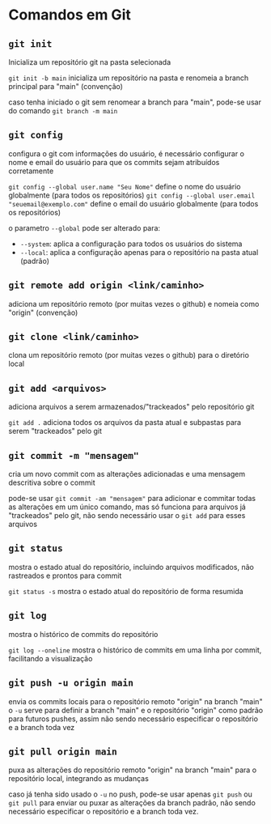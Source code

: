 # Comandos em Git

## `git init`
Inicializa um repositório git na pasta selecionada

`git init -b main` inicializa um repositório na pasta e renomeia a branch principal para "main" (convenção)

caso tenha iniciado o git sem renomear a branch para "main", pode-se usar do comando `git branch -m main`

## `git config`
configura o git com informações do usuário, é necessário configurar o nome e email do usuário para que os commits sejam atribuídos corretamente

`git config --global user.name "Seu Nome"` define o nome do usuário globalmente (para todos os repositórios)
`git config --global user.email "seuemail@exemplo.com"` define o email do usuário globalmente (para todos os repositórios)

o parametro `--global` pode ser alterado para:
- `--system`: aplica a configuração para todos os usuários do sistema
- `--local`: aplica a configuração apenas para o repositório na pasta atual (padrão)

## `git remote add origin <link/caminho>`
adiciona um repositório remoto (por muitas vezes o github) e nomeia como "origin" (convenção)

## `git clone <link/caminho>`
clona um repositório remoto (por muitas vezes o github) para o diretório local

## `git add <arquivos>`
adiciona arquivos a serem armazenados/"trackeados" pelo repositório git 

`git add .` adiciona todos os arquivos da pasta atual e subpastas para serem "trackeados" pelo git

## `git commit -m "mensagem"`
cria um novo commit com as alterações adicionadas e uma mensagem descritiva sobre o commit

pode-se usar `git commit -am "mensagem"` para adicionar e commitar todas as alterações em um único comando, mas só funciona para arquivos já "trackeados" pelo git, não sendo necessário usar o `git add` para esses arquivos

## `git status`
mostra o estado atual do repositório, incluindo arquivos modificados, não rastreados e prontos para commit

`git status -s` mostra o estado atual do repositório de forma resumida

## `git log`
mostra o histórico de commits do repositório

`git log --oneline` mostra o histórico de commits em uma linha por commit, facilitando a visualização

## `git push -u origin main`
envia os commits locais para o repositório remoto "origin" na branch "main"
o `-u` serve para definir a branch "main" e o repositório "origin" como padrão para futuros pushes, assim não sendo necessário especificar o repositório e a branch toda vez

## `git pull origin main`
puxa as alterações do repositório remoto "origin" na branch "main" para o repositório local, integrando as mudanças

caso já tenha sido usado o `-u` no push, pode-se usar apenas `git push` ou `git pull` para enviar ou puxar as alterações da branch padrão, não sendo necessário especificar o repositório e a branch toda vez.
